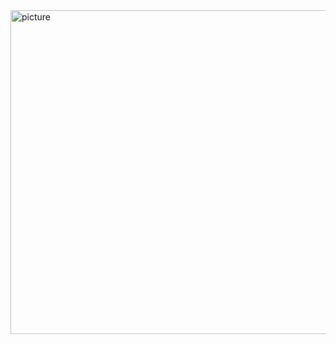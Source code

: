 <img width="1190" height="518" alt="picture" src="https://github.com/user-attachments/assets/2beb969a-a916-4fa7-8d5a-8143d0479cd5" />
